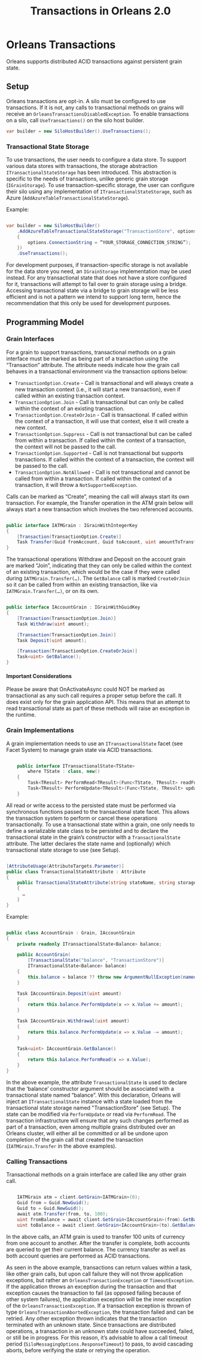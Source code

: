 ﻿---
title: Transactions in Orleans 2.0
---

# Orleans Transactions

Orleans supports distributed ACID transactions against persistent grain state.

## Setup

Orleans transactions are opt-in.
A silo must be configured to use transactions.
If it is not, any calls to transactional methods on grains will receive an `OrleansTransactionsDisabledException`.
To enable transactions on a silo, call `UseTransactions()` on the silo host builder.

```csharp
var builder = new SiloHostBuilder().UseTransactions();

```

### Transactional State Storage

To use transactions, the user needs to configure a data store.
To support various data stores with transactions, the storage abstraction `ITransactionalStateStorage` has been introduced.
This abstraction is specific to the needs of transactions, unlike generic grain storage (`IGrainStorage`).
To use transaction-specific storage, the user can configure their silo using any implementation of `ITransactionalStateStorage`, such as Azure (`AddAzureTableTransactionalStateStorage`).

Example:

```csharp

var builder = new SiloHostBuilder()
    .AddAzureTableTransactionalStateStorage("TransactionStore", options =>
    {
        options.ConnectionString = ”YOUR_STORAGE_CONNECTION_STRING”);
    })
    .UseTransactions();

```

For development purposes, if transaction-specific storage is not available for the data store you need, an `IGrainStorage` implementation may be used instead.
For any transactional state that does not have a store configured for it, transactions will attempt to fail over to grain storage using a bridge.
Accessing transactional state via a bridge to grain storage will be less efficient and is not a pattern we intend to support long term, hence the recommendation that this only be used for development purposes.

## Programming Model

### Grain Interfaces

For a grain to support transactions, transactional methods on a grain interface must be marked as being part of a transaction using the “Transaction” attribute.
The attribute needs indicate how the grain call behaves in a transactional environment via the transaction options below:

- `TransactionOption.Create` - Call is transactional and will always create a new transaction context (i.e., it will start a new transaction), even if called within an existing transaction context.
- `TransactionOption.Join` - Call is transactional but can only be called within the context of an existing transaction.
- `TransactionOption.CreateOrJoin` - Call is transactional. If called within the context of a transaction, it will use that context, else it will create a new context.
- `TransactionOption.Suppress` - Call is not transactional but can be called from within a transaction. If called within the context of a transaction, the context will not be passed to the call.
- `TransactionOption.Supported` - Call is not transactional but supports transactions. If called within the context of a transaction, the context will be passed to the call.
- `TransactionOption.NotAllowed` - Call is not transactional and cannot be called from within a transaction. If called within the context of a transaction, it will throw a `NotSupportedException`.

Calls can be marked as “Create”, meaning the call will always start its own transaction.
For example, the Transfer operation in the ATM grain below will always start a new transaction which involves the two referenced accounts.

```csharp

public interface IATMGrain : IGrainWithIntegerKey
{
    [Transaction(TransactionOption.Create)]
    Task Transfer(Guid fromAccount, Guid toAccount, uint amountToTransfer);
}

```

The transactional operations Withdraw and Deposit on the account grain are marked “Join”, indicating that they can only be called within the context of an existing transaction, which would be the case if they were called during `IATMGrain.Transfer(…)`.
The `GetBalance` call is marked `CreateOrJoin` so it can be called from within an existing transaction, like via `IATMGrain.Transfer(…)`, or on its own.

```csharp

public interface IAccountGrain : IGrainWithGuidKey
{
    [Transaction(TransactionOption.Join)]
    Task Withdraw(uint amount);

    [Transaction(TransactionOption.Join)]
    Task Deposit(uint amount);

    [Transaction(TransactionOption.CreateOrJoin)]
    Task<uint> GetBalance();
}

```

#### Important Considerations

Please be aware that OnActivateAsync could NOT be marked as transactional as any such call requires a proper setup before the call. It does exist only for the grain application API. This means that an attempt to read transactional state as part of these methods will raise an exception in the runtime.

### Grain Implementations

A grain implementation needs to use an `ITransactionalState` facet (see Facet System) to manage grain state via ACID transactions.

```csharp

    public interface ITransactionalState<TState>
        where TState : class, new()
    {
        Task<TResult> PerformRead<TResult>(Func<TState, TResult> readFunction);
        Task<TResult> PerformUpdate<TResult>(Func<TState, TResult> updateFunction);
    }

```

All read or write access to the persisted state must be performed via synchronous functions passed to the transactional state facet.
This allows the transaction system to perform or cancel these operations transactionally.
To use a transactional state within a grain, one only needs to define a serializable state class to be persisted and to declare the transactional state in the grain’s constructor with a `TransactionalState` attribute. The latter declares the state name and (optionally) which transactional state storage to use (see Setup).

```csharp

[AttributeUsage(AttributeTargets.Parameter)]
public class TransactionalStateAttribute : Attribute
{
    public TransactionalStateAttribute(string stateName, string storageName = null)
    {
      …
    }
}

```

Example:

```csharp

public class AccountGrain : Grain, IAccountGrain
{
    private readonly ITransactionalState<Balance> balance;

    public AccountGrain(
        [TransactionalState("balance", "TransactionStore")]
        ITransactionalState<Balance> balance)
    {
        this.balance = balance ?? throw new ArgumentNullException(nameof(balance));
    }

    Task IAccountGrain.Deposit(uint amount)
    {
        return this.balance.PerformUpdate(x => x.Value += amount);
    }

    Task IAccountGrain.Withdrawal(uint amount)
    {
        return this.balance.PerformUpdate(x => x.Value -= amount);
    }

    Task<uint> IAccountGrain.GetBalance()
    {
        return this.balance.PerformRead(x => x.Value);
    }
}

```

In the above example, the attribute `TransactionalState` is used to declare that the ‘balance’ constructor argument should be associated with a transactional state named “balance”.
With this declaration, Orleans will inject an `ITransactionalState` instance with a state loaded from the transactional state storage named "TransactionStore" (see Setup).
The state can be modified via `PerformUpdate` or read via `PerformRead`.
The transaction infrastructure will ensure that any such changes performed as part of a transaction, even among multiple grains distributed over an Orleans cluster, will either all be committed or all be undone upon completion of the grain call that created the transaction (`IATMGrain.Transfer` in the above examples).

### Calling Transactions

Transactional methods on a grain interface are called like any other grain call.

```csharp

    IATMGrain atm = client.GetGrain<IATMGrain>(0);
    Guid from = Guid.NewGuid();
    Guid to = Guid.NewGuid();
    await atm.Transfer(from, to, 100);
    uint fromBalance = await client.GetGrain<IAccountGrain>(from).GetBalance();
    uint toBalance = await client.GetGrain<IAccountGrain>(to).GetBalance();

```

In the above calls, an ATM grain is used to transfer 100 units of currency from one account to another.
After the transfer is complete, both accounts are queried to get their current balance.
The currency transfer as well as both account queries are performed as ACID transactions.

As seen in the above example, transactions can return values within a task, like other grain calls, but upon call failure they will not throw application exceptions, but rather an `OrleansTransactionException` or `TimeoutException`.
If the application throws an exception during the transaction and that exception causes the transaction to fail (as opposed failing because of other system failures), the application exception will be the inner exception of the `OrleansTransactionException`.
If a transaction exception is thrown of type `OrleansTransactionAbortedException`, the transaction failed and can be retried.
Any other exception thrown indicates that the transaction terminated with an unknown state.
Since transactions are distributed operations, a transaction in an unknown state could have succeeded, failed, or still be in progress.
For this reason, it’s advisable to allow a call timeout period (`SiloMessagingOptions.ResponseTimeout`) to pass, to avoid cascading aborts, before verifying the state or retrying the operation.
